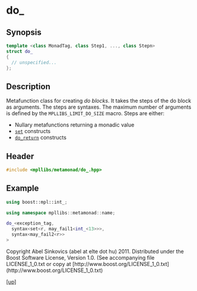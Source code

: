 # do_

## Synopsis

```cpp
template <class MonadTag, class Step1, ..., class Stepn>
struct do_
{
  // unspecified...
};
```

## Description

Metafunction class for creating _do blocks_. It takes the steps of the do block
as arguments. The steps are syntaxes. The maximum number of arguments is defined
by the `MPLLIBS_LIMIT_DO_SIZE` macro. Steps are either:

* Nullary metafunctions returning a monadic value
* [`set`](set.html) constructs
* [`do_return`](do_return.html) constructs

## Header

```cpp
#include <mpllibs/metamonad/do_.hpp>
```

## Example

```cpp
using boost::mpl::int_;

using namespace mpllibs::metamonad::name;

do_<exception_tag,
  syntax<set<r, may_fail1<int_<13>>>,
  syntax<may_fail2<r>>
>
```

<p class="copyright">
Copyright Abel Sinkovics (abel at elte dot hu) 2011.
Distributed under the Boost Software License, Version 1.0.
(See accompanying file LICENSE_1_0.txt or copy at
[http://www.boost.org/LICENSE_1_0.txt](http://www.boost.org/LICENSE_1_0.txt)
</p>

[[up]](reference.html)



